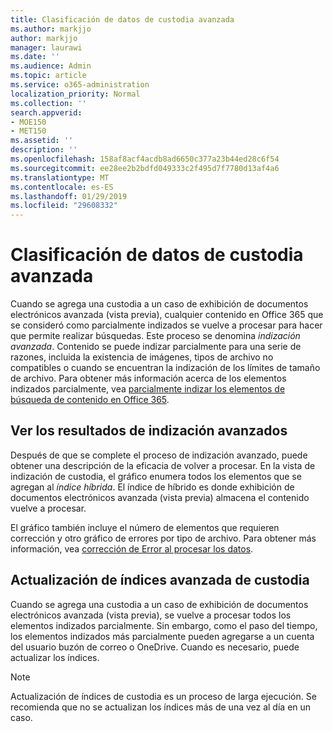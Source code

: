 ```yaml
---
title: Clasificación de datos de custodia avanzada
ms.author: markjjo
author: markjjo
manager: laurawi
ms.date: ''
ms.audience: Admin
ms.topic: article
ms.service: o365-administration
localization_priority: Normal
ms.collection: ''
search.appverid:
- MOE150
- MET150
ms.assetid: ''
description: ''
ms.openlocfilehash: 158af8acf4acdb8ad6650c377a23b44ed28c6f54
ms.sourcegitcommit: ee28ee2b2bdfd049333c2f495d7f7780d13af4a6
ms.translationtype: MT
ms.contentlocale: es-ES
ms.lasthandoff: 01/29/2019
ms.locfileid: "29608332"
---
```

# <a name="advanced-indexing-of-custodian-data"></a>Clasificación de datos de custodia avanzada

Cuando se agrega una custodia a un caso de exhibición de documentos electrónicos avanzada (vista previa), cualquier contenido en Office 365 que se consideró como parcialmente indizados se vuelve a procesar para hacer que permite realizar búsquedas.  Este proceso se denomina *indización avanzada*. Contenido se puede indizar parcialmente para una serie de razones, incluida la existencia de imágenes, tipos de archivo no compatibles o cuando se encuentran la indización de los límites de tamaño de archivo.  Para obtener más información acerca de los elementos indizados parcialmente, vea [parcialmente indizar los elementos de búsqueda de contenido en Office 365](https://docs.microsoft.com/en-us/office365/securitycompliance/partially-indexed-items-in-content-search).

## <a name="viewing-advanced-indexing-results"></a>Ver los resultados de indización avanzados

Después de que se complete el proceso de indización avanzado, puede obtener una descripción de la eficacia de volver a procesar.  En la vista de indización de custodia, el gráfico enumera todos los elementos que se agregan al *índice híbrida*.  El índice de híbrido es donde exhibición de documentos electrónicos avanzada (vista previa) almacena el contenido vuelve a procesar.

El gráfico también incluye el número de elementos que requieren corrección y otro gráfico de errores por tipo de archivo. Para obtener más información, vea [corrección de Error al procesar los datos](error-remediation.md).

## <a name="updating-advanced-indexes-for-custodians"></a>Actualización de índices avanzada de custodia

Cuando se agrega una custodia a un caso de exhibición de documentos electrónicos avanzada (vista previa), se vuelve a procesar todos los elementos indizados parcialmente. Sin embargo, como el paso del tiempo, los elementos indizados más parcialmente pueden agregarse a un cuenta del usuario buzón de correo o OneDrive.  Cuando es necesario, puede actualizar los índices.

> [!NOTE]
> Actualización de índices de custodia es un proceso de larga ejecución. Se recomienda que no se actualizan los índices más de una vez al día en un caso.
